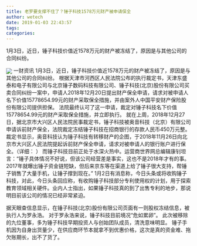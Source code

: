 ```yaml
---
title: 老罗要支撑不住了？锤子科技1578万元财产被申请保全
author: wetech
date: 2019-01-03 22:43:57
tags: 
categories: 
---
```

1月3日，近日，锤子科技价值近1578万元的财产被冻结了，原因是与其他公司的合同纠纷。
<!-- more -->
<img align="center" border="0" src="https://imgcdn.yicai.com/uppics/images/2019/01/db4cceffb1d0c8171c36b3012afc18b2.jpg" />
一财资讯
1月3日，近日，锤子科技价值近1578万元的财产被冻结了，原因是与其他公司的合同纠纷。
根据天津市河西区人民法院公布的执行裁定书，天津东盛泰和电子有限公司与北京锤子数码科技有限公司、锤子科技(北京)股份有限公司买卖合同纠纷一案中，申请人2018年12月20日提出财产保全申请，请求对被申请人名下价值15778654.99元的财产采取保全措施，并由案外人中国平安财产保险股份有限公司提供担保。
法院最终认可了这一申请，裁定对锤子科技名下价值15778654.99元的财产采取保全措施，并立即执行。
就在上周，2018年12月27日，据北京市大兴区人民法院民事裁定书，锤子科技被奥音科技（北京）有限公司申请诉前财产保全，法院裁定冻结锤子科技在招商银行的存款人民币450万元整。
裁定书显示，奥音科技认为锤子科技有转移财产的企图，于2018年11月26日向北京市大兴区人民法院提起诉前财产保全申请，请求对被申请人的银行账户进行保全。（详细：
）
而锤子科技目前正处于水深火热中。运营商世界网总编辑康钊坦言：“锤子具体情况不好说，但该公司经营差是事实，这也不是2018年才有的事。2017年就曝出锤子资金链短缺，但后来京东等在渠道上给了锤子很大支持，帮锤子销售了大量手机，让锤子撑到现在。”
1月2日有消息称，今日头条或将收购锤子科技，对此，今日头条回应称，有收购锤子科技部分专利使用权的计划，用于探索教育领域相关硬件。业内人士指出，如果锤子科技真的到了出售专利的地步，那说明目前该公司的情况已经非常紧迫。
 
 
据天眼查信息显示，在锤子科技(北京)股份有限公司页面有一则股权冻结信息，被执行人为罗永浩。
对于罗永浩来说，锤子科技目前境况“危如累卵”。
此次被移除的九位董事，多为锤子科技早期投资人与创始团队成员，清洗意味明显。
锤子手机因为自身出货量少，在供应商环节本就拿不到优惠价格，这次是真的资金难、拖欠账期长，出不了货了。
